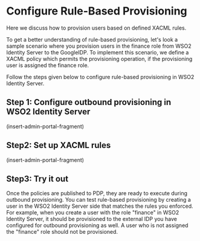 # Configure Rule-Based Provisioning

Here we discuss how to provision users based on defined XACML rules.

To get a better understanding of rule-based provisioning, let's look a sample scenario where you provision users in the finance role from WSO2 Identity Server to the GoogleIDP. To implement this scenario, we define a XACML policy which permits the provisioning operation, if the provisioning user is assigned the finance role.

Follow the steps given below to configure rule-based provisioning in WSO2 Identity Server. 

## Step 1: Configure outbound provisioning in WSO2 Identity Server

(insert-admin-portal-fragment)

## Step2: Set up XACML rules

(insert-admin-portal-fragment)

## Step3: Try it out

Once the policies are published to PDP, they are ready to execute during outbound provisioning. You can test rule-based provisioning by creating a user in the WSO2 Identity Server side that matches the rules you enforced. For example, when you create a user with the role "finance" in WSO2 Identity Server, it should be provisioned to the external IDP you have configured for outbound provisioning as well. A user who is not assigned the "finance" role should not be provisioned.